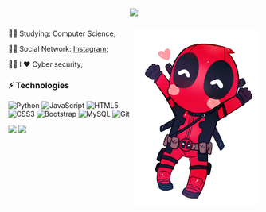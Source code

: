
<h1 align="center">
  <a href="https://git.io/typing-svg">
    <img src="https://readme-typing-svg.herokuapp.com/?lines=Hi,+I'm+Matheus;Welcome+to+my+world&center=true&size=27">
  </a>
</h1>

<!-- ## Hello I'm Matheus<br>Welcome to my world 👁‍🗨 -->
<img src="images/deadpool.png" alt="Matheuss0xf" width="250" align="right">

👨‍🎓 Studying: Computer Science;

🙋‍♂️ Social Network: <a href="https://www.instagram.com/matheuss0xf/">Instagram</a>;

👨‍💻 I ❤️ Cyber security;

### ⚡ Technologies

![Python](https://img.shields.io/badge/-Python-black?style=flat-square&logo=Python)
![JavaScript](https://img.shields.io/badge/-JavaScript-black?style=flat-square&logo=javascript)
![HTML5](https://img.shields.io/badge/-HTML5-E34F26?style=flat-square&logo=html5&logoColor=white)
![CSS3](https://img.shields.io/badge/-CSS3-1572B6?style=flat-square&logo=css3)
![Bootstrap](https://img.shields.io/badge/-Bootstrap-563D7C?style=flat-square&logo=bootstrap)
![MySQL](https://img.shields.io/badge/-MySQL-black?style=flat-square&logo=mysql)
![Git](https://img.shields.io/badge/-Git-black?style=flat-square&logo=git)


![](https://komarev.com/ghpvc/?username=matheuss0xf&style=flat-square&label=Views)
![](https://badges.pufler.dev/visits/matheuss0xf/matheuss0xf?color=black&logo=github&style=flat-square)
